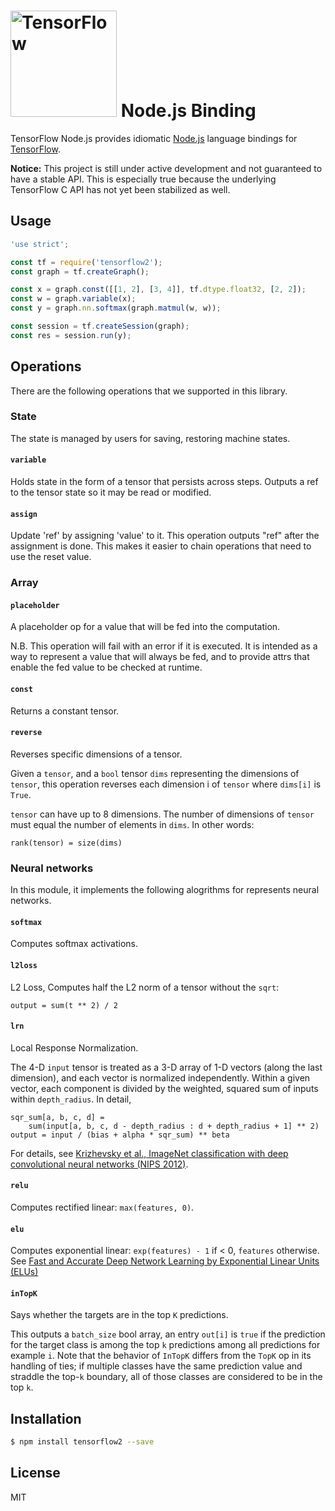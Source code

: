 # <img alt="TensorFlow" src="https://www.tensorflow.org/images/tf_logo_transp.png" width="170"/> Node.js Binding

TensorFlow Node.js provides idiomatic [Node.js](https://nodejs.org) language
bindings for [TensorFlow](http://tensorflow.org).

**Notice:** This project is still under active development and not guaranteed to have a
stable API. This is especially true because the underlying TensorFlow C API has not yet
been stabilized as well.

## Usage

```js
'use strict';

const tf = require('tensorflow2');
const graph = tf.createGraph();

const x = graph.const([[1, 2], [3, 4]], tf.dtype.float32, [2, 2]);
const w = graph.variable(x);
const y = graph.nn.softmax(graph.matmul(w, w));

const session = tf.createSession(graph);
const res = session.run(y);
```

## Operations

There are the following operations that we supported in this library.

### State

The state is managed by users for saving, restoring machine states.

#### `variable`

Holds state in the form of a tensor that persists across steps. Outputs a ref to the tensor state so it may be read or modified.

#### `assign`

Update 'ref' by assigning 'value' to it. This operation outputs "ref" after the assignment is done. This makes it easier to chain operations that need to use the reset value.

### Array

#### `placeholder`

A placeholder op for a value that will be fed into the computation.

N.B. This operation will fail with an error if it is executed. It is
intended as a way to represent a value that will always be fed, and to
provide attrs that enable the fed value to be checked at runtime.

#### `const`

Returns a constant tensor.

#### `reverse`

Reverses specific dimensions of a tensor.

Given a `tensor`, and a `bool` tensor `dims` representing the dimensions
of `tensor`, this operation reverses each dimension i of `tensor` where
`dims[i]` is `True`.

`tensor` can have up to 8 dimensions. The number of dimensions
of `tensor` must equal the number of elements in `dims`. In other words:

```
rank(tensor) = size(dims)
```

### Neural networks

In this module, it implements the following alogrithms for represents neural networks.

#### `softmax`

Computes softmax activations.

#### `l2loss`

L2 Loss, Computes half the L2 norm of a tensor without the `sqrt`: 

```
output = sum(t ** 2) / 2
```

#### `lrn`

Local Response Normalization.

The 4-D `input` tensor is treated as a 3-D array of 1-D vectors (along the last dimension), and each vector is normalized independently.  Within a given vector, each component is divided by the weighted, squared sum of inputs within `depth_radius`.  In detail,

```
sqr_sum[a, b, c, d] =
    sum(input[a, b, c, d - depth_radius : d + depth_radius + 1] ** 2)
output = input / (bias + alpha * sqr_sum) ** beta
```

For details, see [Krizhevsky et al., ImageNet classification with deep convolutional neural networks (NIPS 2012)](http://papers.nips.cc/paper/4824-imagenet-classification-with-deep-convolutional-neural-networks).

#### `relu`

Computes rectified linear: `max(features, 0)`.

#### `elu`

Computes exponential linear: `exp(features) - 1` if < 0, `features` otherwise. See [Fast and Accurate Deep Network Learning by Exponential Linear Units (ELUs)](http://arxiv.org/abs/1511.0728)

#### `inTopK`

Says whether the targets are in the top `K` predictions.

This outputs a `batch_size` bool array, an entry `out[i]` is `true` if the prediction for the target class is among the top `k` predictions among all predictions for example `i`. Note that the behavior of `InTopK` differs from the `TopK` op in its handling of ties; if multiple classes have the same prediction value and straddle the top-`k` boundary, all of those classes are considered to be in the top `k`.

## Installation

```sh
$ npm install tensorflow2 --save
```

## License

MIT
